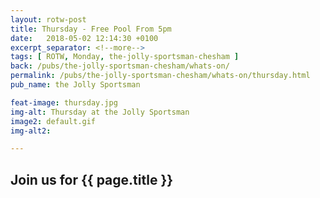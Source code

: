 ```yaml
---
layout: rotw-post
title: Thursday - Free Pool From 5pm
date:   2018-05-02 12:14:30 +0100
excerpt_separator: <!--more-->
tags: [ ROTW, Monday, the-jolly-sportsman-chesham ]
back: /pubs/the-jolly-sportsman-chesham/whats-on/
permalink: /pubs/the-jolly-sportsman-chesham/whats-on/thursday.html
pub_name: the Jolly Sportsman

feat-image: thursday.jpg
img-alt: Thursday at the Jolly Sportsman
image2: default.gif
img-alt2:

---
```


<h2>Join us for {{ page.title }}</h2>



